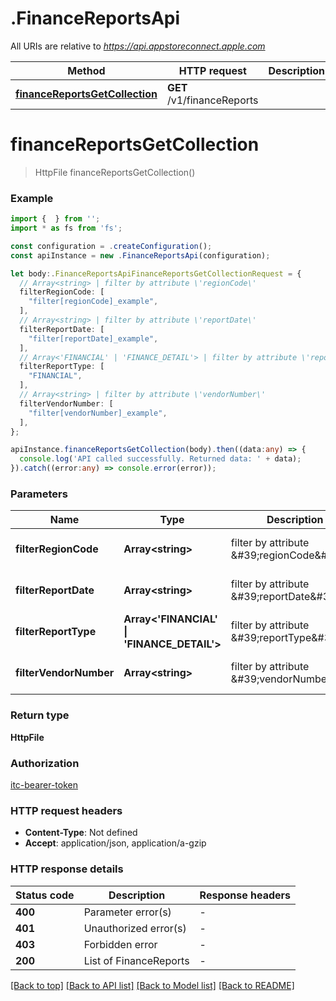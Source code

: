 # .FinanceReportsApi

All URIs are relative to *https://api.appstoreconnect.apple.com*

Method | HTTP request | Description
------------- | ------------- | -------------
[**financeReportsGetCollection**](FinanceReportsApi.md#financeReportsGetCollection) | **GET** /v1/financeReports | 


# **financeReportsGetCollection**
> HttpFile financeReportsGetCollection()


### Example


```typescript
import {  } from '';
import * as fs from 'fs';

const configuration = .createConfiguration();
const apiInstance = new .FinanceReportsApi(configuration);

let body:.FinanceReportsApiFinanceReportsGetCollectionRequest = {
  // Array<string> | filter by attribute \'regionCode\'
  filterRegionCode: [
    "filter[regionCode]_example",
  ],
  // Array<string> | filter by attribute \'reportDate\'
  filterReportDate: [
    "filter[reportDate]_example",
  ],
  // Array<'FINANCIAL' | 'FINANCE_DETAIL'> | filter by attribute \'reportType\'
  filterReportType: [
    "FINANCIAL",
  ],
  // Array<string> | filter by attribute \'vendorNumber\'
  filterVendorNumber: [
    "filter[vendorNumber]_example",
  ],
};

apiInstance.financeReportsGetCollection(body).then((data:any) => {
  console.log('API called successfully. Returned data: ' + data);
}).catch((error:any) => console.error(error));
```


### Parameters

Name | Type | Description  | Notes
------------- | ------------- | ------------- | -------------
 **filterRegionCode** | **Array&lt;string&gt;** | filter by attribute \&#39;regionCode\&#39; | defaults to undefined
 **filterReportDate** | **Array&lt;string&gt;** | filter by attribute \&#39;reportDate\&#39; | defaults to undefined
 **filterReportType** | **Array<&#39;FINANCIAL&#39; &#124; &#39;FINANCE_DETAIL&#39;>** | filter by attribute \&#39;reportType\&#39; | defaults to undefined
 **filterVendorNumber** | **Array&lt;string&gt;** | filter by attribute \&#39;vendorNumber\&#39; | defaults to undefined


### Return type

**HttpFile**

### Authorization

[itc-bearer-token](README.md#itc-bearer-token)

### HTTP request headers

 - **Content-Type**: Not defined
 - **Accept**: application/json, application/a-gzip


### HTTP response details
| Status code | Description | Response headers |
|-------------|-------------|------------------|
**400** | Parameter error(s) |  -  |
**401** | Unauthorized error(s) |  -  |
**403** | Forbidden error |  -  |
**200** | List of FinanceReports |  -  |

[[Back to top]](#) [[Back to API list]](README.md#documentation-for-api-endpoints) [[Back to Model list]](README.md#documentation-for-models) [[Back to README]](README.md)


